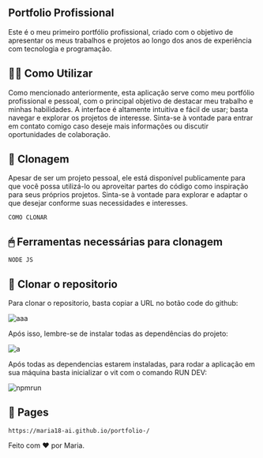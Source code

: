 ## Portfolio Profissional

Este é o meu primeiro portfólio profissional, criado com o objetivo de apresentar os meus trabalhos e projetos ao longo dos anos de experiência com tecnologia e programação.



## 👩‍🏫 Como Utilizar 

Como mencionado anteriormente, esta aplicação serve como meu portfólio profissional e pessoal, com o principal objetivo de destacar meu trabalho e minhas habilidades. 
A interface é altamente intuitiva e fácil de usar; basta navegar e explorar os projetos de interesse. Sinta-se à vontade para entrar em contato comigo caso deseje mais informações ou discutir oportunidades de colaboração.



## 🚀 Clonagem 

Apesar de ser um projeto pessoal, ele está disponível publicamente para que você possa utilizá-lo ou aproveitar partes do código como inspiração para seus próprios projetos. 
Sinta-se à vontade para explorar e adaptar o que desejar conforme suas necessidades e interesses.

```
COMO CLONAR
```

## 🖱 Ferramentas necessárias para clonagem

```
NODE JS 
```

## 🚀 Clonar o repositorio

Para clonar o repositorio, basta copiar a URL no botão code do github: 

![aaa](https://github.com/maria18-ai/portfolio-/assets/131560480/5dc89993-6a0b-4906-b9dc-18a9b555a139)


Após isso, lembre-se de instalar todas as dependências do projeto:

![a](https://github.com/maria18-ai/portfolio-/assets/131560480/b56ce71b-cc5d-4de7-90d0-d32afbc599b6)


Após todas as dependencias estarem instaladas, para rodar a aplicação em sua máquina basta inicializar o vit com o comando RUN DEV: 

![npmrun](https://github.com/maria18-ai/cardapio-online/assets/131560480/6a7b4c38-8afc-44d2-8cef-cbbc2cad598b)



## 📖 Pages 
```
https://maria18-ai.github.io/portfolio-/
```

Feito com ❤ por Maria.
